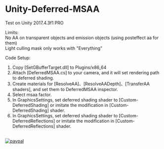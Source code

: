 # Unity-Deferred-MSAA

Test on Unity 2017.4.3f1 PRO <br>

Limits: <br>
No AA on transparent objects and emission objects (using posteffect aa for them) <br>
Light culling mask only works with "Everything" <br>

Code Setup: <br>
1. Copy [SetGBufferTarget.dll] to Plugins/x86_64
2. Attach [DeferredMSAA.cs] to your camera, and it will set rendering path to deferred shading.
3. Create materials for [ResolveAA]、[ResolveAADepth]、[TransferAA shaders], and set them to DeferredMSAA inspector.
4. Select msaa factor.
5. In GraphicsSettings, set deferred shading shader to [Custom-DeferredShading] or imitate the modification in [Custom-DeferredShading] shader. 
6. In GraphicsSettings, set deferred shading shader to [Custom-DeferredReflections] or imitate the modification in [Custom-DeferredReflections] shader. 
<br> <br>


[![paypal](https://www.paypalobjects.com/en_US/i/btn/btn_donateCC_LG.gif)](https://www.paypal.com/cgi-bin/webscr?cmd=_s-xclick&hosted_button_id=KA9LMCBJQ9C6E)

